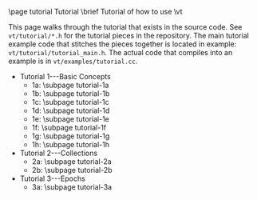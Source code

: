 \page tutorial Tutorial
\brief Tutorial of how to use \vt

This page walks through the tutorial that exists in the source code. See
`vt/tutorial/*.h` for the tutorial pieces in the repository. The main tutorial
example code that stitches the pieces together is located in example:
`vt/tutorial/tutorial_main.h`. The actual code that compiles into an example is
in `vt/examples/tutorial.cc`.

  - Tutorial 1---Basic Concepts
    - 1a: \subpage tutorial-1a
    - 1b: \subpage tutorial-1b
    - 1c: \subpage tutorial-1c
    - 1d: \subpage tutorial-1d
    - 1e: \subpage tutorial-1e
    - 1f: \subpage tutorial-1f
    - 1g: \subpage tutorial-1g
    - 1h: \subpage tutorial-1h
  - Tutorial 2---Collections
    - 2a: \subpage tutorial-2a
    - 2b: \subpage tutorial-2b
  - Tutorial 3---Epochs
    - 3a: \subpage tutorial-3a
